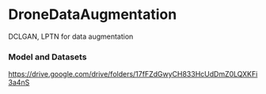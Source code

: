 # DroneDataAugmentation
DCLGAN, LPTN for data augmentation


### Model and Datasets
https://drive.google.com/drive/folders/17fFZdGwyCH833HcUdDmZ0LQXKFi3a4nS
